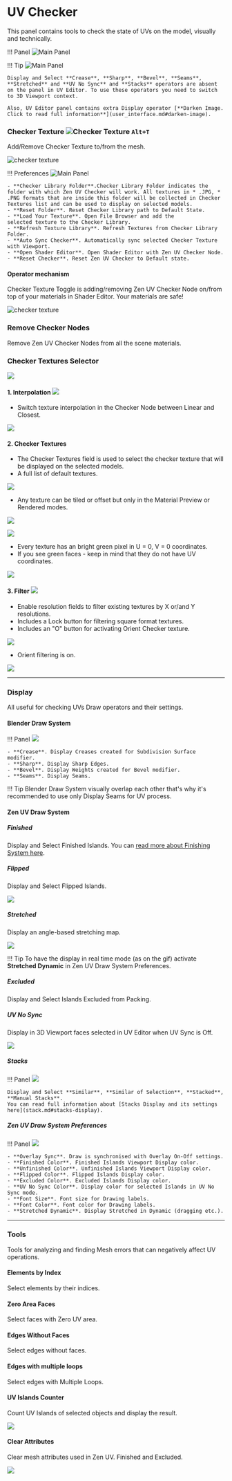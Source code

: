 # UV Checker

This panel contains tools to check the state of UVs on the model, visually and technically.

!!! Panel
    ![Main Panel](img/screen/tex_checker/checker_main_panel.png)


!!! Tip
    ![Main Panel](img/screen/tex_checker/checker_uv_panel.png)

    Display and Select **Crease**, **Sharp**, **Bevel**, **Seams**, **Stretched** and **UV No Sync** and **Stacks** operators are absent on the panel in UV Editor. To use these operators you need to switch to 3D Viewport context.

    Also, UV Editor panel contains extra Display operator [**Darken Image. Click to read full information**](user_interface.md#darken-image).

### Checker Texture ![Checker Texture](img/icons/checker_32.png) `Alt+T`

Add/Remove Checker Texture to/from the mesh.

![checker texture](img/screen/tex_checker/checker_texture.gif) 

!!! Preferences
    ![Main Panel](img/screen/tex_checker/tex_chk_props.png)

    - **Checker Library Folder**.Checker Library Folder indicates the folder with which Zen UV Checker will work. All textures in * .JPG, * .PNG formats that are inside this folder will be collected in Checker Textures list and can be used to display on selected models.
    - **Reset Folder**. Reset Checker Library path to Default State.
    - **Load Your Texture**. Open File Browser and add the selected texture to the Checker Library.
    - **Refresh Texture Library**. Refresh Textures from Checker Library Folder.
    - **Auto Sync Checker**. Automatically sync selected Checker Texture with Viewport.
    - **Open Shader Editor**. Open Shader Editor with Zen UV Checker Node.
    - **Reset Checker**. Reset Zen UV Checker to Default state.

#### Operator mechanism

Checker Texture Toggle is adding/removing Zen UV Checker Node on/from top of your materials in Shader Editor. Your materials are safe!

![checker texture](img/screen/tex_checker/checker_texture_node.gif)

### Remove Checker Nodes

Remove Zen UV Checker Nodes from all the scene materials.

### Checker Textures Selector

![](img/screen/tex_checker/chk_filter_interpolation.png)

#### 1. Interpolation ![](img/screen/tex_checker/ico_interpolation.png)

- Switch texture interpolation in the Checker Node between Linear and Closest.
  
![](img/screen/tex_checker/interp_differences.png)

#### 2. Checker Textures

- The Checker Textures field is used to select the checker texture that will be displayed on the selected models.
- A full list of default textures.

![](img/screen/tex_checker/chk_textures_full_list.png)

- Any texture can be tiled or offset but only in the Material Preview or Rendered modes.

![](img/screen/tex_checker/m_prev_offset_modes.png)

![](img/screen/tex_checker/chk_tiling_offset.png)

- Every texture has an bright green pixel in U = 0, V = 0 coordinates.
- If you see green faces - keep in mind that they do not have UV coordinates.
  
![](img/screen/tex_checker/magic_pixel.png)

#### 3. Filter ![](img/icons/checker-Filter_32.png)

- Enable resolution fields to filter existing textures by X or/and Y resolutions.
- Includes a Lock button for filtering square format textures.
- Includes an "O" button for activating Orient Checker texture.

![](img/screen/tex_checker/filter_is_on.png)

- Orient filtering is on.
  
![](img/screen/tex_checker/filter_orient_is_on.png)

---

### Display

All useful for checking UVs Draw operators and their settings.

#### Blender Draw System

!!! Panel 
    ![](img/screen/tex_checker/checker_display_top.png)

    - **Crease**. Display Creases created for Subdivision Surface modifier. 
    - **Sharp**. Display Sharp Edges.
    - **Bevel**. Display Weights created for Bevel modifier.
    - **Seams**. Display Seams.

!!! Tip 
    Blender Draw System visually overlap each other that's why it's recommended to use only Display Seams for UV process.


#### Zen UV Draw System

##### Finished

Display and Select Finished Islands. You can [read more about Finishing System here](unwrap.md#finishing-system).


##### Flipped

Display and Select Flipped Islands.

![](img/screen/tex_checker/checker_display_flipped.gif)

##### Stretched
Display an angle-based stretching map.

![](img/screen/tex_checker/checker_display_stretched.gif)

!!! Tip
    To have the display in real time mode (as on the gif) activate **Stretched Dynamic** in Zen UV Draw System Preferences.

##### Excluded

Display and Select Islands Excluded from Packing.

##### UV No Sync

Display in 3D Viewport faces selected in UV Editor when UV Sync is Off. 

![](img/screen/tex_checker/checker_display_nosync.gif)

##### Stacks

!!! Panel 
    ![](img/screen/tex_checker/checker_display_zenuv_stacks.png)

    Display and Select **Similar**, **Similar of Selection**, **Stacked**, **Manual Stacks**. 
    You can read full information about [Stacks Display and its settings here](stack.md#stacks-display).



##### Zen UV Draw System Preferences

!!! Panel 
    ![](img/screen/tex_checker/checker_display_zenuv_pref.png)

    - **Overlay Sync**. Draw is synchronised with Overlay On-Off settings.
    - **Finished Color**. Finished Islands Viewport Display color.
    - **Unfinished Color**. Unfinished Islands Viewport Display color.
    - **Flipped Color**. Flipped Islands Display color.
    - **Excluded Color**. Excluded Islands Display color.
    - **UV No Sync Color**. Display color for selected Islands in UV No Sync mode.
    - **Font Size**. Font size for Drawing labels.
    - **Font Color**. Font color for Drawing labels.
    - **Stretched Dynamic**. Display Stretched in Dynamic (dragging etc.).

---

### Tools

Tools for analyzing and finding Mesh errors that can negatively affect UV operations.

#### Elements by Index
Select elements by their indices.

#### Zero Area Faces
Select faces with Zero UV area.

#### Edges Without Faces
Select edges without faces.

#### Edges with multiple loops
Select edges with Multiple Loops.

#### UV Islands Counter

Count UV Islands of selected objects and display the result.

 ![](img/screen/tex_checker/checker_tools_counter.gif)

#### Clear Attributes

Clear mesh attributes used in Zen UV. Finished and Excluded.

![](img/screen/tex_checker/checker_tools_clear_attributes.png)